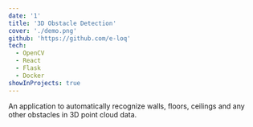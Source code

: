 ```yaml
---
date: '1'
title: '3D Obstacle Detection'
cover: './demo.png'
github: 'https://github.com/e-loq'
tech:
  - OpenCV
  - React
  - Flask
  - Docker
showInProjects: true
---
```


An application to automatically recognize walls, floors, ceilings and any other obstacles in 3D point cloud data.

